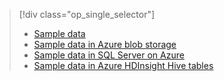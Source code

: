 > [!div class="op_single_selector"]
> * [Sample data](../articles/machine-learning/machine-learning-data-science-sample-data.md)
> * [Sample data in Azure blob storage](../articles/machine-learning/machine-learning-data-science-sample-data-blob.md)
> * [Sample data in SQL Server on Azure](../articles/machine-learning/machine-learning-data-science-sample-data-sql-server.md)
> * [Sample data in Azure HDInsight Hive tables](../articles/machine-learning/machine-learning-data-science-sample-data-hive.md)
> 
> 


